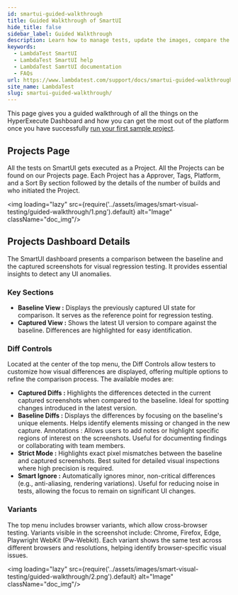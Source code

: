 ```yaml
---
id: smartui-guided-walkthrough
title: Guided Walkthrough of SmartUI
hide_title: false
sidebar_label: Guided Walkthrough 
description: Learn how to manage tests, update the images, compare the images, perform testing using the dashboard.
keywords:
  - LambdaTest SmartUI
  - LambdaTest SmartUI help
  - LambdaTest SamrtUI documentation
  - FAQs
url: https://www.lambdatest.com/support/docs/smartui-guided-walkthrough/
site_name: LambdaTest
slug: smartui-guided-walkthrough/
---
```


<script type="application/ld+json"
      dangerouslySetInnerHTML={{ __html: JSON.stringify({
       "@context": "https://schema.org",
        "@type": "BreadcrumbList",
        "itemListElement": [{
          "@type": "ListItem",
          "position": 1,
          "name": "Home",
          "item": "https://www.lambdatest.com"
        },{
          "@type": "ListItem",
          "position": 2,
          "name": "Support",
          "item": "https://www.lambdatest.com/support/docs/"
        },{
          "@type": "ListItem",
          "position": 3,
          "name": "Guided Walkthrough of SmartUI",
          "item": "https://www.lambdatest.com/support/docs/smartui-guided-walkthrough/"
        }]
      })
    }}
></script>
This page gives you a guided walkthrough of all the things on the HyperExecute Dashboard and how you can get the most out of the platform once you have successfully [run your first sample project](/support/docs/smartui-running-your-first-project/).

## Projects Page
All the tests on SmartUI gets executed as a Project. All the Projects can be found on our Projects page. Each Project has a Approver, Tags, Platform, and a Sort By section followed by the details of the number of builds and who initiated the Project.

<img loading="lazy" src={require('../assets/images/smart-visual-testing/guided-walkthrough/1.png').default} alt="Image" className="doc_img"/>

## Projects Dashboard Details
The SmartUI dashboard presents a comparison between the baseline and the captured screenshots for visual regression testing. It provides essential insights to detect any UI anomalies.

### Key Sections
- **Baseline View :** Displays the previously captured UI state for comparison. It serves as the reference point for regression testing.
- **Captured View :** Shows the latest UI version to compare against the baseline. Differences are highlighted for easy identification.

### Diff Controls
Located at the center of the top menu, the Diff Controls allow testers to customize how visual differences are displayed, offering multiple options to refine the comparison process. The available modes are:

- **Captured Diffs :** Highlights the differences detected in the current captured screenshots when compared to the baseline. Ideal for spotting changes introduced in the latest version.
- **Baseline Diffs :** Displays the differences by focusing on the baseline's unique elements. Helps identify elements missing or changed in the new capture. Annotations : Allows users to add notes or highlight specific regions of interest on the screenshots. Useful for documenting findings or collaborating with team members.
- **Strict Mode :** Highlights exact pixel mismatches between the baseline and captured screenshots. Best suited for detailed visual inspections where high precision is required.
- **Smart Ignore :** Automatically ignores minor, non-critical differences (e.g., anti-aliasing, rendering variations). Useful for reducing noise in tests, allowing the focus to remain on significant UI changes.

### Variants
The top menu includes browser variants, which allow cross-browser testing. Variants visible in the screenshot include: Chrome, Firefox, Edge, Playwright WebKit (Pw-Webkit). Each variant shows the same test across different browsers and resolutions, helping identify browser-specific visual issues.

<img loading="lazy" src={require('../assets/images/smart-visual-testing/guided-walkthrough/2.png').default} alt="Image" className="doc_img"/>